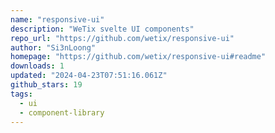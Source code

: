 ```yaml
---
name: "responsive-ui"
description: "WeTix svelte UI components"
repo_url: "https://github.com/wetix/responsive-ui"
author: "Si3nLoong"
homepage: "https://github.com/wetix/responsive-ui#readme"
downloads: 1
updated: "2024-04-23T07:51:16.061Z"
github_stars: 19
tags: 
  - ui
  - component-library
---
```

